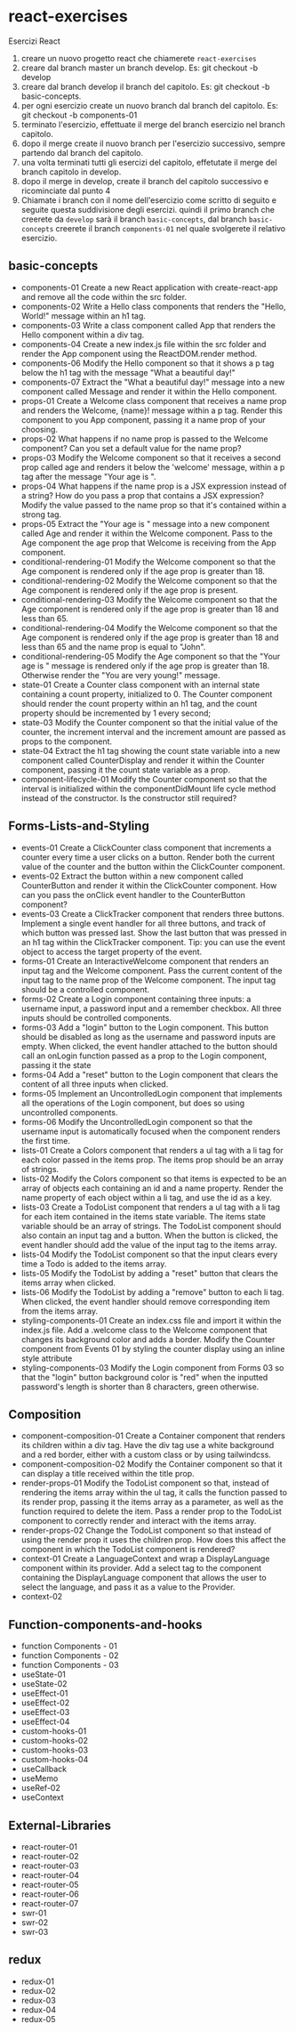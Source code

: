 # react-exercises
Esercizi React
1. creare un nuovo progetto react che chiamerete `react-exercises`
2. creare dal branch master un branch develop. Es: git checkout -b develop
3. creare dal branch develop il branch del capitolo. Es: git checkout -b basic-concepts.
4. per ogni esercizio create un nuovo branch dal branch del capitolo. Es: git checkout -b components-01
5. terminato l'esercizio, effettuate il merge del branch esercizio nel branch capitolo.
6. dopo il merge create il nuovo branch per l'esercizio successivo, sempre partendo dal branch del capitolo.
7. una volta terminati tutti gli esercizi del capitolo, effetutate il merge del branch capitolo in develop.
8. dopo il merge in develop, create il branch del capitolo successivo e ricominciate dal punto 4
9. Chiamate i branch con il nome dell'esercizio come scritto di seguito e seguite questa suddivisione degli esercizi.
    quindi il primo branch che creerete da `develop` sarà il branch `basic-concepts`, dal branch `basic-concepts` creerete il branch `components-01` nel quale svolgerete il relativo esercizio.

## basic-concepts
- components-01 Create a new React application with create-react-app and remove all the code within the src folder.
- components-02 Write a Hello class components that renders the "Hello, World!" message within an h1 tag.
- components-03 Write a class component called App that renders the Hello component within a div tag.
- components-04 Create a new index.js file within the src folder and render the App component using the ReactDOM.render method.
- components-06 Modify the Hello component so that it shows a p tag below the h1 tag with the message "What a beautiful day!"
- components-07 Extract the "What a beautiful day!" message into a new component called Message and render it within the Hello component.
- props-01 Create a Welcome class component that receives a name prop and renders the Welcome, {name}! message within a p tag. Render this component to you App component, passing it a name prop of your choosing.
- props-02 What happens if no name prop is passed to the Welcome component? Can you set a default value for the name prop?
- props-03 Modify the Welcome component so that it receives a second prop called age and renders it below the 'welcome' message, within a p tag after the message "Your age is ".
- props-04 What happens if the name prop is a JSX expression instead of a string? How do you pass a prop that contains a JSX expression? Modify the value passed to the name prop so that it's contained within a strong tag.
- props-05 Extract the "Your age is " message into a new component called Age and render it within the Welcome component. Pass to the Age component the age prop that Welcome is receiving from the App component.
- conditional-rendering-01 Modify the Welcome component so that the Age component is rendered only if the age prop is greater than 18.
- conditional-rendering-02 Modify the Welcome component so that the Age component is rendered only if the age prop is present.
- conditional-rendering-03 Modify the Welcome component so that the Age component is rendered only if the age prop is greater than 18 and less than 65.
- conditional-rendering-04 Modify the Welcome component so that the Age component is rendered only if the age prop is greater than 18 and less than 65 and the name prop is equal to "John".
- conditional-rendering-05 Modify the Age component so that the "Your age is " message is rendered only if the age prop is greater than 18. Otherwise render the "You are very young!" message.
- state-01 Create a Counter class component with an internal state containing a count property, initialized to 0. The Counter component should render the count property within an h1 tag, and the count property should be incremented by 1 every second;
- state-03 Modify the Counter component so that the initial value of the counter, the increment interval and the increment amount are passed as props to the component.
- state-04 Extract the h1 tag showing the count state variable into a new component called CounterDisplay and render it within the Counter component, passing it the count state variable as a prop.
- component-lifecycle-01 Modify the Counter component so that the interval is initialized within the componentDidMount life cycle method instead of the constructor. Is the constructor still required?

## Forms-Lists-and-Styling
- events-01 Create a ClickCounter class component that increments a counter every time a user clicks on a button. Render both the current value of the counter and the button within the ClickCounter component.
- events-02 Extract the button within a new component called CounterButton and render it within the ClickCounter component. How can you pass the onClick event handler to the CounterButton component?
- events-03 Create a ClickTracker component that renders three buttons. Implement a single event handler for all three buttons, and track of which button was pressed last. Show the last button that was pressed in an h1 tag within the ClickTracker component. Tip: you can use the event object to access the target property of the event.
- forms-01 Create an InteractiveWelcome component that renders an input tag and the Welcome component. Pass the current content of the input tag to the name prop of the Welcome component. The input tag should be a controlled component.
- forms-02 Create a Login component containing three inputs: a username input, a password input and a remember checkbox. All three inputs should be controlled components.
- forms-03 Add a "login" button to the Login component. This button should be disabled as long as the username and password inputs are empty. When clicked, the event handler attached to the button should call an onLogin function passed as a prop to the Login component, passing it the state
- forms-04 Add a "reset" button to the Login component that clears the content of all three inputs when clicked.
- forms-05 Implement an UncontrolledLogin component that implements all the operations of the Login component, but does so using uncontrolled components.
- forms-06 Modify the UncontrolledLogin component so that the username input is automatically focused when the component renders the first time.
- lists-01 Create a Colors component that renders a ul tag with a li tag for each color passed in the items prop. The items prop should be an array of strings.
- lists-02 Modify the Colors component so that items is expected to be an array of objects each containing an id and a name property. Render the name property of each object within a li tag, and use the id as a key.
- lists-03 Create a TodoList component that renders a ul tag with a li tag for each item contained in the items state variable. The items state variable should be an array of strings. The TodoList component should also contain an input tag and a button. When the button is clicked, the event handler should add the value of the input tag to the items array.
- lists-04 Modify the TodoList component so that the input clears every time a Todo is added to the items array.
- lists-05 Modify the TodoList by adding a "reset" button that clears the items array when clicked.
- lists-06 Modify the TodoList by adding a "remove" button to each li tag. When clicked, the event handler should remove corresponding item from the items array.
- styling-components-01 Create an index.css file and import it within the index.js file. Add a .welcome class to the Welcome component that changes its background color and adds a border.
                        Modify the Counter component from Events 01 by styling the counter display using an inline style attribute
- styling-components-03 Modify the Login component from Forms 03 so that the "login" button background color is "red" when the inputted password's length is shorter than 8 characters, green otherwise.

## Composition
- component-composition-01 Create a Container component that renders its children within a div tag. Have the div tag use a white background and a red border, either with a custom class or by using tailwindcss.
- component-composition-02 Modify the Container component so that it can display a title received within the title prop.
- render-props-01 Modify the TodoList component so that, instead of rendering the items array within the ul tag, it calls the function passed to its render prop, passing it the items array as a parameter, as well as the function required to delete the item. Pass a render prop to the TodoList component to correctly render and interact with the items array.
- render-props-02 Change the TodoList component so that instead of using the render prop it uses the children prop. How does this affect the component in which the TodoList component is rendered?
- context-01 Create a LanguageContext and wrap a DisplayLanguage component within its provider. Add a select tag to the component containing the DisplayLanguage component that allows the user to select the language, and pass it as a value to the Provider.
- context-02

## Function-components-and-hooks
- function Components - 01
- function Components - 02
- function Components - 03
- useState-01
- useState-02
- useEffect-01
- useEffect-02
- useEffect-03
- useEffect-04
- custom-hooks-01
- custom-hooks-02
- custom-hooks-03
- custom-hooks-04
- useCallback
- useMemo
- useRef-02
- useContext

## External-Libraries
- react-router-01
- react-router-02
- react-router-03
- react-router-04
- react-router-05
- react-router-06
- react-router-07
- swr-01
- swr-02
- swr-03

## redux
- redux-01
- redux-02
- redux-03
- redux-04
- redux-05
